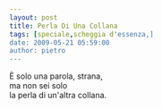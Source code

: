 ```yaml
---
layout: post
title: Perla Di Una Collana
tags: [speciale,scheggia d'essenza,]
date: 2009-05-21 05:59:00
author: pietro
---
```

È solo una parola, strana,<br/>ma non sei solo<br/>la perla di un'altra collana.
